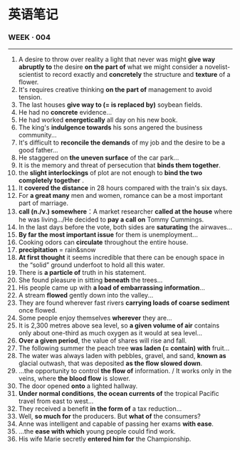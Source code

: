  # 英语笔记

### WEEK · 004

---

1. A desire to throw over reality a light that never was might **give way abruptly to** the desire **on the part of** what we might consider a novelist-scientist to record exactly and **concretely** the structure and **texture** of a flower.
2. It's requires creative thinking **on the part of** management to avoid tension.
3. The last houses **give way to (= is replaced by)** soybean fields.
4. He had no **concrete** evidence...
5. He had worked **energetically** all day on his new book.
6. The king's **indulgence towards** his sons angered the business community...
7. It's difficult to **reconcile the demands** of my job and the desire to be a good father...
8. He staggered on **the uneven surface** of the car park...
9. It is the memory and threat of persecution that **binds them together**.
10. the **slight interlockings** of plot are not enough to **bind the two completely together** . 
11. It **covered the distance** in 28 hours compared with the train's six days.
12. For **a great many** men and women, romance can be a most important part of marriage.
13. **call (n./v.) somewhere**：A market researcher **called at the house** where he was living.../He decided to **pay a call on** Tommy Cummings.
14. In the last days before the vote, both sides are **saturating** the airwaves...
15. **By far the most important issue** for them is unemployment...
16. Cooking odors can **circulate** throughout the entire house.
17. **precipitation** = rain&snow
18. **At first thought** it seems incredible that there can be enough space in the “solid” ground underfoot to hold all this water.
19. There is **a particle of** truth in his statement.
20. She found pleasure in sitting **beneath** the trees...
21. His people came up with **a load of embarrassing information**...
22. A stream **flowed** gently down into the valley...
23. They are found wherever fast rivers **carrying loads of coarse sediment** once flowed.
24. Some people enjoy themselves **wherever** they are...
25. It is 2,300 metres above sea level, so **a given volume of air** contains only about one-third as much oxygen as it would at sea level...
26. **Over a given period**, the value of shares will rise and fall.
27. The following summer the peach tree **was laden (= contain) with** fruit...
28. The water was always laden with pebbles, gravel, and sand, **known as** glacial outwash, that was deposited **as the flow slowed down**.
29. ...the opportunity to control **the flow of** information. / It works only in the veins, where **the blood flow** is slower.
30. The door opened **onto** a lighted hallway.
31. **Under normal conditions**, **the ocean currents of** the tropical Pacific travel from east to west...
32. They received a benefit **in the form of** a tax reduction...
33. Well, **so much for** the producers. But **what of** the consumers?
34. Anne was intelligent and capable of passing her exams **with ease**.
35. ...the **ease with which** young people could find work.
36. His wife Marie secretly **entered him for** the Championship.

